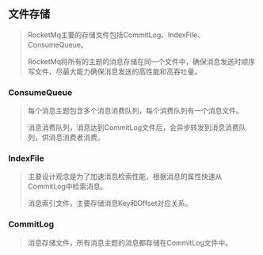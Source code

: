 ## 文件存储

> RocketMq主要的存储文件包括CommitLog、IndexFile、ConsumeQueue。  
>
> RocketMq将所有的主题的消息存储在同一个文件中，确保消息发送时顺序写文件，尽最大能力确保消息发送的高性能和高吞吐量。

### ConsumeQueue

> 每个消息主题包含多个消息消费队列，每个消费队列有一个消息文件。
>
> 消息消费队列，消息达到CommitLog文件后，会异步转发到消息消费队列，供消息消费者消费。

### IndexFile

> 主要设计观念是为了加速消息检索性能，根据消息的属性快速从CommitLog中检索消息。
>
> 消息索引文件，主要存储消息Key和Offset对应关系。

### CommitLog

> 消息存储文件，所有消息主题的消息都存储在CommitLog文件中。